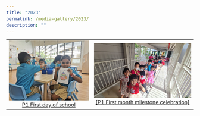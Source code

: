 ```yaml
---
title: "2023"
permalink: /media-gallery/2023/
description: ""
---
```






|                 |                                     |
|:-------------:|:----------------:|
| ![](/images/Colouring%20K1IP%202.jpeg) <a href="https://photos.app.goo.gl/M951aiUrnC8FF5R56" target="_blank"> P1 First day of school</a>      |![](/images/20230120_105708.jpeg)    <a href="https://photos.app.goo.gl/aYqYPncxvzmAmM1LA" target="_blank"> [P1 First month milestone celebration]</a>
